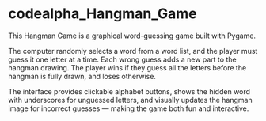 # codealpha_Hangman_Game
This Hangman Game is a graphical word-guessing game built with Pygame.

The computer randomly selects a word from a word list, and the player must guess it one letter at a time. Each wrong guess adds a new part to the hangman drawing. The player wins if they guess all the letters before the hangman is fully drawn, and loses otherwise.

The interface provides clickable alphabet buttons, shows the hidden word with underscores for unguessed letters, and visually updates the hangman image for incorrect guesses — making the game both fun and interactive.
